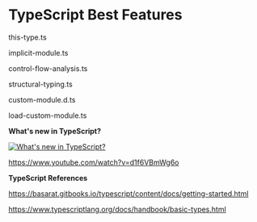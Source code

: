 # TypeScript Best Features

this-type.ts

implicit-module.ts

control-flow-analysis.ts

structural-typing.ts

custom-module.d.ts

load-custom-module.ts

**What's new in TypeScript?**

[![What's new in TypeScript?](https://img.youtube.com/vi/d1f6VBmWg6o/0.jpg)](https://www.youtube.com/watch?v=d1f6VBmWg6o "What's new in TypeScript?")

https://www.youtube.com/watch?v=d1f6VBmWg6o

**TypeScript References**

https://basarat.gitbooks.io/typescript/content/docs/getting-started.html

https://www.typescriptlang.org/docs/handbook/basic-types.html
